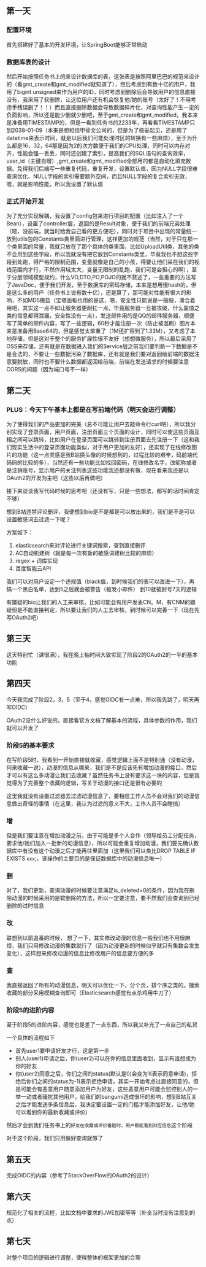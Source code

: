 ## 第一天

### 配置环境

首先搭建好了基本的开发环境，让SpringBoot能够正常启动

### 数据库表的设计

然后开始按照任务书上的来设计数据库的表，这张表是按照阿里巴巴的规范来设计的（看gmt_create和gmt_modified就知道了），然后考虑到有数十亿的用户，我用了bigint unsigned来作为用户的ID，同时考虑到删除后会导致用户的信息直接没有，我采用了软删除，让这位用户还有机会恢复他/她的账号（太好了！不用考虑手残误删了！！）而且直接删除数据会导致数据碎片化，对查询性能产生一定的负面影响，所以还是能少删就少删吧，至于gmt_create和gmt_modified，我本来是准备用TIMESTAMP的，但是一看到任务书的2233年，再看看TIMESTAMP只到2038-01-09（本来是想相信甲骨文公司的，但是为了稳妥起见，还是用了datetime来表示时间，就是以后我们可能处理时区的转换有一些麻烦），至于为什么都是16，32，64那是因为2的次方数便于我们的CPU处理，同时可以内存对齐，性能会强一丢丢，同时还创建了索引，提高我们的SQL语句的查询效率，user_id（主键自增）,gmt_create和gmt_modified全部用的都是自动化填充数据。免得我们后端写一些重复代码，重复开发，设置默认值，因为NULL字段很难查询优化、NULL字段的索引需要额外空间，而且NULL字段的复合索引无效，嗯，就是影响性能，所以我设置了默认值

### 正式开始开发

为了充分实现解耦，我设置了config包来进行项目的配置（比如注入了一个Bean），设置了controller层，返回的是Result对象，便于我们的前端兄弟处理（嗯，没前端，就当时给我自己看的更方便吧），同时对于项目中出现的常量统一放到utils包的Constants类里面进行管理，这样更加的规范（当然，对于只在那一个类里面的常量，我就只放在了那个具体的类里面，比如UploadUtil类，其他的类不会用到这些字段，所以我就没有把它放到Constants类里，毕竟我也不想这些字段到处跑，得严格的限制范围，变量就像是自己的小孩，得要让他们呆在我们的视线范围内才行，不然作用域太大，变量无限制的乱跑，我们可是会担心的啊），至于分层领域模型规约，什么VO,DTO,PO,POJO的就不赘述了，一些重要的方法写了JavaDoc，便于我们开发，至于数据库的密码存储，本来是想用慢hash的，但是这么多的用户（任务书上说有数十亿），还是算了，那可能对性能有很大的影响，不如MD5撒盐（宝塔面板也用的是这，嗯，安全性只能说是一般般，凑合着用吧，其实这一点不如让服务器更耐扛一点，毕竟服务器一旦被攻破，什么盐值之类的信息都得泄漏，安全性没有一点），发送邮件用的是QQ的邮件服务器，顺便写了简单的邮件内容，写了一些逻辑，60秒才能注册一次（防止被滥刷）图片本来是准备用Base64的，但是感觉太笨重了（1M还扩容到了1.33M），又考虑了本地存储，但是这对于整个的服务扩展性很不友好（想想微服务），所以最后采用了OSS来存储，还有就是在数据进入我们的Service层之前我们要判断一下数据是不是合法的，不要让一些数据污染了数据库，还有就是我们要对返回给前端的数据注意要脱敏，同时也不要什么数据都返回给前端，前端在发送请求的时候要注意CORS的问题（因为端口号不一样）

## 第二天

### PLUS：今天下午基本上都是在写前端代码（明天会进行调整）
为了使得我们的产品更加的完美（总不可能让用户去敲命令行curl吧），所以我分别实现了登录页面，用户页面，注册页面三个页面的设计，同时可以使这些页面互相之间可以跳转，比如用户在登录页面可以跳转到注册页面去先注册一下（这和我们现实生活中的登录页面功能类似，对于用户更加的友好），还实现了在线修改图片的功能（这一点灵感是我B站换头像的时候想到的，过程比较的艰辛，码前端代码码的比较的多），当然还有一些功能比如找回密码，在线修改名字，改昵称或者是注销账号，显示用户的关注列表这些功能我还都没有做，现在看来我还是以OAuth2的开发为主吧（这些以后再做吧）

接下来谈谈我写代码时候的思考吧（还没有写，只是一些想法，都写的话时间肯定不够）

想到B站违禁评论删评，我便想到bio是不是都是可以放出来的，我们是不是可以设置敏感词去过滤一下呢？

方案如下：

1. elasticsearch来对评论进行关键词搜索，查到直接删评
2. AC自动机建树（就是每一次有新的敏感词建树比较的麻烦）
3. regex + 词库实现
4. 百度智能云API

我们可以对用户设定一个违规值（black值，到时候我们的表可以改进一下），再搞一个黑白名单，达到5之后就会被警告（被发小邮件） 到10就被封号7天的逻辑

有嫌疑的bio让我们的人工来审核，比如可能会有用户发表CN。M，有CNM的嫌疑但是不能直接判定，所以要让我们的人工去审核，到时候可以完善一下（现在先写OAuth2吧）

## 第三天

这天特别忙（课很满），我在晚上抽时间大致实现了阶段2的OAuth2的一半的基本功能

## 第四天

今天我完成了阶段2，3，5（至于4，感觉OIDC有一点难，所以我先跳了，明天再写OIDC）

OAuth2没什么好说的，直接看官方文档了解基本的流程，具体参数的作用，我们就可以开发了

### 阶段5的基本要求

在写阶段5时，我看到一开始直接就收藏，感觉逻辑上面不是特别通（没有动漫，何来收藏一说），动漫的信息从哪来，我们是不是应该先有增加动漫的接口，然后才可以有这么多动漫让我们去收藏？虽然任务书上没有要求这一块的内容，但是我觉得为了完善整个收藏的逻辑，写关于动漫的接口还是很有必要的

这里我就没有设置过滤器去过滤动漫信息了，要相信工作人员不会对我们的动漫信息做出奇怪的事情（在这里，我认为过滤的意义不大，工作人员不会瞎搞）

### 增

但是我们要注意在增加动漫之前，由于可能是多个人合作（领导给员工分配任务，要求他/她们加入一批新的动漫信息），所以可能会重复增加动漫，我们要先确认数据库中有没有这个动漫之后才能再往里面加（这里我们可以类比DROP TABLE IF EXISTS `xxx`;，该操作的主要目的是保证数据库中的动漫信息唯一）

### 删

对了，我们更新，查询动漫的时候要注意满足is_deleted=0的条件，因为我在删除动漫的时候采用的是软删除的方法，所以一定要注意，要不然我们会查询到已经删除的过时信息

### 改

联想到以前追番的时候， 想了一下，其实修改动漫的信息一般我们也不用很麻烦，我们只用修改动漫的集数就行了（因为动漫更新的时候似乎就只有集数会发生变化），这样想来修改动漫的信息比修改用户的信息要方便的多

### 查

我直接返回了所有的动漫信息，明天可以优化一下，分个页，排个序之类的。搜索收藏的部分采用模糊查询即可（Elasticsearch感觉有点杀鸡用牛刀了）

### 阶段5的进阶内容

至于阶段5的进阶内容，感觉也是差了一点东西，所以我又补充了一点自己的私货

一个具体的流程如下

- 首先user1要申请好友才行，这是第一步
- 别人(user1)申请之后，你(user2)可以在你的信息里面收到，显示有谁想成为你的好友
- 你(user2)同意之后，你们之间的status(默认是0)会变为1(表示同意申请)，拒绝后你们之间的status为-1(表示拒绝申请，其实一开始考虑过直接同意的，但是可能会有恶意用户随意添加用户为好友，这些恶意用户可能会监控别人的一举一动或者骚扰其他用户，给我们的bangumi造成很坏的影响，想到B站互关之后才能发送多条信息后，我决定要设置一定的门槛才能添加好友，让他/她可以看到你的最新收藏或评价)

然后才会到我们任务书上的`好友在收藏或评价番剧时，用户都能看到对应信息`这个阶段

对于这个阶段，我们只用做好查询就够了

## 第五天

完成OIDC的内容（参考了StackOverFlow的OAuth2的设计）

## 第六天

规范化了相关的流程，比如文档中要求的JWE加密等等（补全当时没有注意到的点）

## 第七天

对整个项目的逻辑进行调整，使得整体的框架更加的合理

